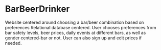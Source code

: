 # BarBeerDrinker

Website centered around choosing a bar/beer combination based on preferences 
Relational database centered. 
User chooses preferences from bar safety levels, beer prices, daily events at different bars, as well as gender centered-bar or not. 
User can also sign up and edit prices if needed. 
